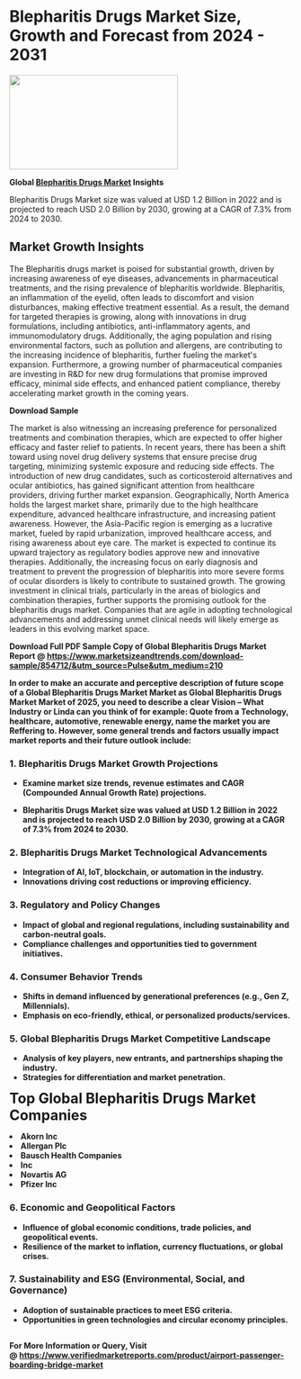 <H1>Blepharitis Drugs Market Size, Growth and Forecast from 2024 - 2031</H1><img class="aligncenter size-medium wp-image-584254" src="https://thirdeyenews.in/wp-content/uploads/2024/09/Global-Market-Research-300x168.jpeg" alt="" width="300" height="168" /><p><strong>Global&nbsp;<a href="https://www.marketsizeandtrends.com/download-sample/854712/&amp;utm_source=Pulse&amp;utm_medium=210">Blepharitis Drugs Market</a> Insights</strong></p><p>Blepharitis Drugs Market size was valued at USD 1.2 Billion in 2022 and is projected to reach USD 2.0 Billion by 2030, growing at a CAGR of 7.3% from 2024 to 2030.</p><p><h2>Market Growth Insights</h2> <p>The Blepharitis drugs market is poised for substantial growth, driven by increasing awareness of eye diseases, advancements in pharmaceutical treatments, and the rising prevalence of blepharitis worldwide. Blepharitis, an inflammation of the eyelid, often leads to discomfort and vision disturbances, making effective treatment essential. As a result, the demand for targeted therapies is growing, along with innovations in drug formulations, including antibiotics, anti-inflammatory agents, and immunomodulatory drugs. Additionally, the aging population and rising environmental factors, such as pollution and allergens, are contributing to the increasing incidence of blepharitis, further fueling the market's expansion. Furthermore, a growing number of pharmaceutical companies are investing in R&D for new drug formulations that promise improved efficacy, minimal side effects, and enhanced patient compliance, thereby accelerating market growth in the coming years.</p> <p><strong>Download Sample</strong></p> <p>The market is also witnessing an increasing preference for personalized treatments and combination therapies, which are expected to offer higher efficacy and faster relief to patients. In recent years, there has been a shift toward using novel drug delivery systems that ensure precise drug targeting, minimizing systemic exposure and reducing side effects. The introduction of new drug candidates, such as corticosteroid alternatives and ocular antibiotics, has gained significant attention from healthcare providers, driving further market expansion. Geographically, North America holds the largest market share, primarily due to the high healthcare expenditure, advanced healthcare infrastructure, and increasing patient awareness. However, the Asia-Pacific region is emerging as a lucrative market, fueled by rapid urbanization, improved healthcare access, and rising awareness about eye care. The market is expected to continue its upward trajectory as regulatory bodies approve new and innovative therapies. Additionally, the increasing focus on early diagnosis and treatment to prevent the progression of blepharitis into more severe forms of ocular disorders is likely to contribute to sustained growth. The growing investment in clinical trials, particularly in the areas of biologics and combination therapies, further supports the promising outlook for the blepharitis drugs market. Companies that are agile in adopting technological advancements and addressing unmet clinical needs will likely emerge as leaders in this evolving market space.</p> <p><strong></p><p><span class=""><strong>Download Full PDF Sample Copy of Global Blepharitis Drugs Market Report</strong> @ <a href="https://www.marketsizeandtrends.com/download-sample/854712/&amp;utm_source=Pulse&amp;utm_medium=210" target="_blank">https://www.marketsizeandtrends.com/download-sample/854712/&amp;utm_source=Pulse&amp;utm_medium=210</a></span></p><p>In order to make an accurate and perceptive description of future scope of a Global&nbsp;Blepharitis Drugs Market Market as Global&nbsp;Blepharitis Drugs Market Market of 2025, you need to describe a clear Vision &ndash; What Industry or Linda can you think of for example: Quote from a Technology, healthcare, automotive, renewable energy, name the market you are Reffering to. However, some general trends and factors usually impact market reports and their future outlook include:</p><h3>1.&nbsp;<strong>Blepharitis Drugs Market Growth Projections</strong></h3><ul><li>Examine market size trends, revenue estimates and CAGR (Compounded Annual Growth Rate) projections.</li><li><p>Blepharitis Drugs Market size was valued at USD 1.2 Billion in 2022 and is projected to reach USD 2.0 Billion by 2030, growing at a CAGR of 7.3% from 2024 to 2030.</p></li></ul><h3>2.&nbsp;<strong>Blepharitis Drugs Market Technological Advancements</strong></h3><ul><li>Integration of AI, IoT, blockchain, or automation in the industry.</li><li>Innovations driving cost reductions or improving efficiency.</li></ul><h3>3.&nbsp;<strong>Regulatory and Policy Changes</strong></h3><ul><li>Impact of global and regional regulations, including sustainability and carbon-neutral goals.</li><li>Compliance challenges and opportunities tied to government initiatives.</li></ul><h3>4.&nbsp;<strong>Consumer Behavior Trends</strong></h3><ul><li>Shifts in demand influenced by generational preferences (e.g., Gen Z, Millennials).</li><li>Emphasis on eco-friendly, ethical, or personalized products/services.</li></ul><h3>5.&nbsp;<strong>Global Blepharitis Drugs Market Competitive Landscape</strong></h3><ul><li>Analysis of key players, new entrants, and partnerships shaping the industry.</li><li>Strategies for differentiation and market penetration.</li></ul><p data-pm-slice="1 1 []"><span style="color: inherit; font-family: inherit; font-size: 25px;">Top Global Blepharitis Drugs Market Companies</span></p><div class="" data-test-id=""><p><li>Akorn Inc</li><li> Allergan Plc</li><li> Bausch Health Companies</li><li> Inc</li><li> Novartis AG</li><li> Pfizer Inc</li></p></div><h3>6.&nbsp;<strong>Economic and Geopolitical Factors</strong></h3><ul><li>Influence of global economic conditions, trade policies, and geopolitical events.</li><li>Resilience of the market to inflation, currency fluctuations, or global crises.</li></ul><h3>7.&nbsp;<strong>Sustainability and ESG (Environmental, Social, and Governance)</strong></h3><ul><li>Adoption of sustainable practices to meet ESG criteria.</li><li>Opportunities in green technologies and circular economy principles.</li></ul><h2><strong style="font-size: 14px;">For More Information or Query, Visit @&nbsp;</strong><a style="background-color: #ffffff; font-size: 14px;" href="https://www.marketsizeandtrends.com/report/blepharitis-drugs-market/" target="_blank">https://www.verifiedmarketreports.com/product/airport-passenger-boarding-bridge-market</a></h2>
